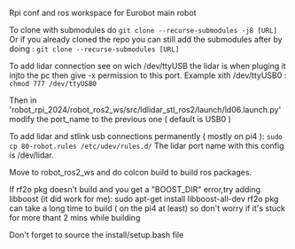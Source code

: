 Rpi conf and ros workspace for Eurobot main robot

To clone with submodules do ```git clone --recurse-submodules -j8 [URL] ```
Or if you already cloned the repo you can still add the submodules after by doing : ```git clone --recurse-submodules [URL]```


To add lidar connection see on wich /dev/ttyUSB the lidar is when pluging it injto the pc then give -x permission to this port. Example xith /dev/ttyUSB0 :  ```chmod 777 /dev/ttyUSB0```

Then in 'robot_rpi_2024/robot_ros2_ws/src/ldlidar_stl_ros2/launch/ld06.launch.py' modify the port_name to the previous one ( default is USB0 )

To add lidar and stlink usb connections permanently ( mostly on pi4 ):
```sudo cp 80-robot.rules /etc/udev/rules.d/```
The lidar port name with this config is /dev/lidar.

Move to robot_ros2_ws and do colcon build to build ros packages.

If rf2o pkg doesn't build and you get a "BOOST_DIR" error,try adding libboost (it did work for me): sudo apt-get install libboost-all-dev
rf2o pkg can take a long time to build ( on the pi4 at least) so don't worry if it's stuck for more thant 2 mins while building


Don't forget to source the install/setup.bash file
